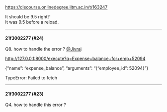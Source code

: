 https://discourse.onlinedegree.iitm.ac.in/t/163247

It should be 9.5 right?<br/>
It was 9.5 before a reload.</p><hr>

<h4>21f3002277 (#24)</h4>
<p>Q8. how to handle the error ? <a class="mention" href="/u/jivraj">@Jivraj</a></p>
<p><a class="onebox" href="http://127.0.0.1:8000/execute?q=Expense+balance+for+emp+52094" rel="noopener nofollow ugc" target="_blank">http://127.0.0.1:8000/execute?q=Expense+balance+for+emp+52094</a></p>
<p>{“name”: “expense_balance”, “arguments”: “{“employee_id”: 52094}”}</p>
<p>TypeError: Failed to fetch</p><hr>

<h4>21f3002277 (#23)</h4>
<p>Q4. how to handle this error ?